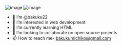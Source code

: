 ![image](https://user-images.githubusercontent.com/81952948/140487544-72a55275-04c5-40ea-9161-08dc1f3a777c.png)
![image](https://user-images.githubusercontent.com/81952948/140487981-2dc92bd6-f21c-47f0-ac69-45a8e60578fb.png)


- 👋  I’m @bakuku22
- 👀 I’m interested in web development
- 🌱 I’m currently learning HTML
- 💞️ I’m looking to collaborate on open source projects
- 📫 How to reach me- bakukumichiko@gmail.com


